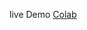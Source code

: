 
live Demo [Colab](https://colab.research.google.com/drive/1PqvSXCNpfoaPp_Nedr7XrLa5xAzQwtje?usp=sharing)
